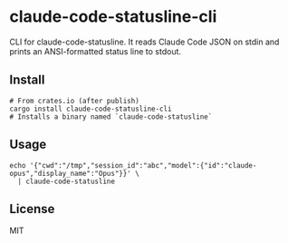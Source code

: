 # claude-code-statusline-cli

CLI for claude-code-statusline. It reads Claude Code JSON on stdin and prints an ANSI-formatted status line to stdout.

## Install

```
# From crates.io (after publish)
cargo install claude-code-statusline-cli
# Installs a binary named `claude-code-statusline`
```

## Usage

```
echo '{"cwd":"/tmp","session_id":"abc","model":{"id":"claude-opus","display_name":"Opus"}}' \
  | claude-code-statusline
```

## License

MIT
